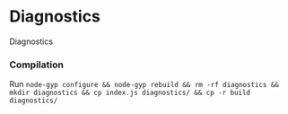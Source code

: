 # Diagnostics
Diagnostics

### Compilation
Run `node-gyp configure && node-gyp rebuild && rm -rf diagnostics && mkdir diagnostics && cp index.js diagnostics/ && cp -r build diagnostics/`
